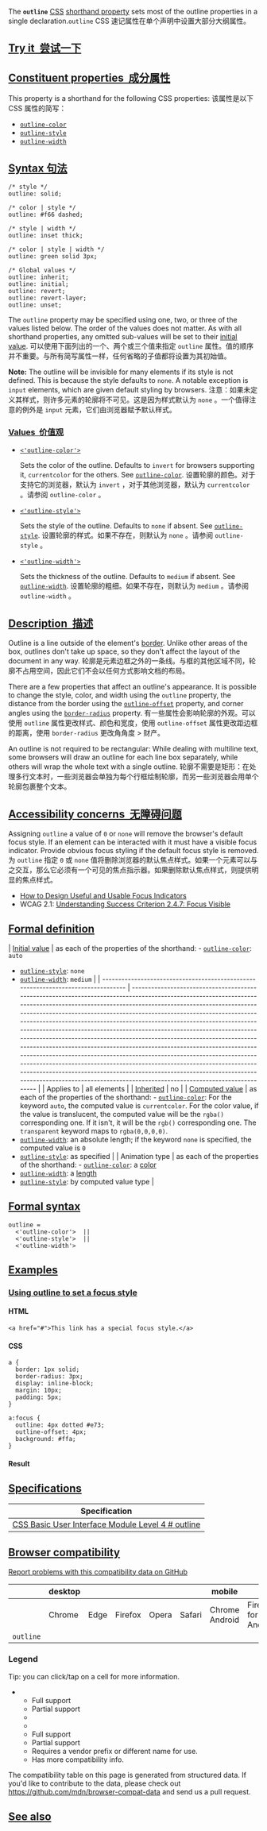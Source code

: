 The **`outline`** [CSS](https://developer.mozilla.org/en-US/docs/Web/CSS) [shorthand property](https://developer.mozilla.org/en-US/docs/Web/CSS/Shorthand_properties) sets most of the outline properties in a single declaration.`outline` CSS 速记属性在单个声明中设置大部分大纲属性。

## [Try it  尝试一下](#try_it)

## [Constituent properties  成分属性](#constituent_properties)

This property is a shorthand for the following CSS properties: 该属性是以下 CSS 属性的简写：

* [`outline-color`](https://developer.mozilla.org/en-US/docs/Web/CSS/outline-color)
* [`outline-style`](https://developer.mozilla.org/en-US/docs/Web/CSS/outline-style)
* [`outline-width`](https://developer.mozilla.org/en-US/docs/Web/CSS/outline-width)

## [Syntax 句法](#syntax)

```
/* style */
outline: solid;

/* color | style */
outline: #f66 dashed;

/* style | width */
outline: inset thick;

/* color | style | width */
outline: green solid 3px;

/* Global values */
outline: inherit;
outline: initial;
outline: revert;
outline: revert-layer;
outline: unset;
```

The `outline` property may be specified using one, two, or three of the values listed below. The order of the values does not matter. As with all shorthand properties, any omitted sub-values will be set to their [initial value](https://developer.mozilla.org/en-US/docs/Web/CSS/initial_value). 可以使用下面列出的一个、两个或三个值来指定 `outline` 属性。值的顺序并不重要。与所有简写属性一样，任何省略的子值都将设置为其初始值。

**Note:** The outline will be invisible for many elements if its style is not defined. This is because the style defaults to `none`. A notable exception is `input` elements, which are given default styling by browsers. 注意：如果未定义其样式，则许多元素的轮廓将不可见。这是因为样式默认为 `none` 。一个值得注意的例外是 `input` 元素，它们由浏览器赋予默认样式。

### [Values  价值观](#values)

* [`<'outline-color'>`](#outline-color)

  Sets the color of the outline. Defaults to `invert` for browsers supporting it, `currentcolor` for the others. See [`outline-color`](https://developer.mozilla.org/en-US/docs/Web/CSS/outline-color). 设置轮廓的颜色。对于支持它的浏览器，默认为 `invert` ，对于其他浏览器，默认为 `currentcolor` 。请参阅 `outline-color` 。

* [`<'outline-style'>`](#outline-style)

  Sets the style of the outline. Defaults to `none` if absent. See [`outline-style`](https://developer.mozilla.org/en-US/docs/Web/CSS/outline-style). 设置轮廓的样式。如果不存在，则默认为 `none` 。请参阅 `outline-style` 。

* [`<'outline-width'>`](#outline-width)

  Sets the thickness of the outline. Defaults to `medium` if absent. See [`outline-width`](https://developer.mozilla.org/en-US/docs/Web/CSS/outline-width). 设置轮廓的粗细。如果不存在，则默认为 `medium` 。请参阅 `outline-width` 。

## [Description  描述](#description)

Outline is a line outside of the element's [border](https://developer.mozilla.org/en-US/docs/Web/CSS/border). Unlike other areas of the box, outlines don't take up space, so they don't affect the layout of the document in any way. 轮廓是元素边框之外的一条线。与框的其他区域不同，轮廓不占用空间，因此它们不会以任何方式影响文档的布局。

There are a few properties that affect an outline's appearance. It is possible to change the style, color, and width using the `outline` property, the distance from the border using the [`outline-offset`](https://developer.mozilla.org/en-US/docs/Web/CSS/outline-offset) property, and corner angles using the [`border-radius`](https://developer.mozilla.org/en-US/docs/Web/CSS/border-radius) property. 有一些属性会影响轮廓的外观。可以使用 `outline` 属性更改样式、颜色和宽度，使用 `outline-offset` 属性更改距边框的距离，使用 `border-radius` 更改角角度 > 财产。

An outline is not required to be rectangular: While dealing with multiline text, some browsers will draw an outline for each line box separately, while others will wrap the whole text with a single outline. 轮廓不需要是矩形：在处理多行文本时，一些浏览器会单独为每个行框绘制轮廓，而另一些浏览器会用单个轮廓包裹整个文本。

## [Accessibility concerns  无障碍问题](#accessibility_concerns)

Assigning `outline` a value of `0` or `none` will remove the browser's default focus style. If an element can be interacted with it must have a visible focus indicator. Provide obvious focus styling if the default focus style is removed. 为 `outline` 指定 `0` 或 `none` 值将删除浏览器的默认焦点样式。如果一个元素可以与之交互，那么它必须有一个可见的焦点指示器。如果删除默认焦点样式，则提供明显的焦点样式。

* [How to Design Useful and Usable Focus Indicators](https://www.deque.com/blog/give-site-focus-tips-designing-usable-focus-indicators/)
* WCAG 2.1: [Understanding Success Criterion 2.4.7: Focus Visible](https://www.w3.org/WAI/WCAG21/Understanding/focus-visible.html)

## [Formal definition](#formal_definition)

| [Initial value](https://developer.mozilla.org/en-US/docs/Web/CSS/initial_value)   | as each of the properties of the shorthand: - [`outline-color`](https://developer.mozilla.org/en-US/docs/Web/CSS/outline-color): `auto`
- [`outline-style`](https://developer.mozilla.org/en-US/docs/Web/CSS/outline-style): `none`
- [`outline-width`](https://developer.mozilla.org/en-US/docs/Web/CSS/outline-width): `medium`                                                                                                                                                                                                                                                                                                                                                                                                                                                                                                                                                          |
| --------------------------------------------------------------------------------- | ------------------------------------------------------------------------------------------------------------------------------------------------------------------------------------------------------------------------------------------------------------------------------------------------------------------------------------------------------------------------------------------------------------------------------------------------------------------------------------------------------------------------------------------------------------------------------------------------------------------------------------------------------------------------------------------------------------------------------------------------------------------------------------------------------------------------------------------------------------------------------------------ |
| Applies to                                                                        | all elements                                                                                                                                                                                                                                                                                                                                                                                                                                                                                                                                                                                                                                                                                                                                                                                                                                                                               |
| [Inherited](https://developer.mozilla.org/en-US/docs/Web/CSS/Inheritance)         | no                                                                                                                                                                                                                                                                                                                                                                                                                                                                                                                                                                                                                                                                                                                                                                                                                                                                                         |
| [Computed value](https://developer.mozilla.org/en-US/docs/Web/CSS/computed_value) | as each of the properties of the shorthand: - [`outline-color`](https://developer.mozilla.org/en-US/docs/Web/CSS/outline-color): For the keyword `auto`, the computed value is `currentcolor`. For the color value, if the value is translucent, the computed value will be the `rgba()` corresponding one. If it isn't, it will be the `rgb()` corresponding one. The `transparent` keyword maps to `rgba(0,0,0,0)`.
- [`outline-width`](https://developer.mozilla.org/en-US/docs/Web/CSS/outline-width): an absolute length; if the keyword `none` is specified, the computed value is `0`
- [`outline-style`](https://developer.mozilla.org/en-US/docs/Web/CSS/outline-style): as specified                                                                                                                                                                                             |
| Animation type                                                                    | as each of the properties of the shorthand: - [`outline-color`](https://developer.mozilla.org/en-US/docs/Web/CSS/outline-color): a [color](https://developer.mozilla.org/en-US/docs/Web/CSS/color_value#interpolation "Values of the <color> CSS data type are interpolated on each of their red, green, blue components, each handled as a real, floating-point number. Note that interpolation of colors happens in the alpha-premultiplied sRGBA color space to prevent unexpected grey colors to appear.")
- [`outline-width`](https://developer.mozilla.org/en-US/docs/Web/CSS/outline-width): a [length](https://developer.mozilla.org/en-US/docs/Web/CSS/length#interpolation "Values of the <length> CSS data type are interpolated as real, floating-point numbers.")
- [`outline-style`](https://developer.mozilla.org/en-US/docs/Web/CSS/outline-style): by computed value type |

## [Formal syntax](#formal_syntax)

```
outline = 
  <'outline-color'>  ||
  <'outline-style'>  ||
  <'outline-width'>  
```

## [Examples](#examples)

### [Using outline to set a focus style](#using_outline_to_set_a_focus_style)

#### HTML

```
<a href="#">This link has a special focus style.</a>
```

#### CSS

```
a {
  border: 1px solid;
  border-radius: 3px;
  display: inline-block;
  margin: 10px;
  padding: 5px;
}

a:focus {
  outline: 4px dotted #e73;
  outline-offset: 4px;
  background: #ffa;
}
```

#### Result

## [Specifications](#specifications)

| Specification                                                                                                 |
| ------------------------------------------------------------------------------------------------------------- |
| [CSS Basic User Interface Module Level 4<!-- --> # <!-- -->outline](https://drafts.csswg.org/css-ui/#outline) |

## [Browser compatibility](#browser_compatibility)

[Report problems with this compatibility data on GitHub](https://github.com/mdn/browser-compat-data/issues/new?mdn-url=https%3A%2F%2Fdeveloper.mozilla.org%2Fen-US%2Fdocs%2FWeb%2FCSS%2Foutline\&metadata=%3C%21--+Do+not+make+changes+below+this+line+--%3E%0A%3Cdetails%3E%0A%3Csummary%3EMDN+page+report+details%3C%2Fsummary%3E%0A%0A*+Query%3A+%60css.properties.outline%60%0A*+Report+started%3A+2024-02-24T06%3A05%3A00.126Z%0A%0A%3C%2Fdetails%3E\&title=css.properties.outline+-+%3CSUMMARIZE+THE+PROBLEM%3E\&template=data-problem.yml "Report an issue with this compatibility data")

|           | desktop |      |         |       |        | mobile         |                     |               |               |                  |                 |
| --------- | ------- | ---- | ------- | ----- | ------ | -------------- | ------------------- | ------------- | ------------- | ---------------- | --------------- |
|           | Chrome  | Edge | Firefox | Opera | Safari | Chrome Android | Firefox for Android | Opera Android | Safari on iOS | Samsung Internet | WebView Android |
| `outline` |         |      |         |       |        |                |                     |               |               |                  |                 |

### Legend

Tip: you can click/tap on a cell for more information.

* * Full support
  * Partial support
  *
  *

  - Full support
  - Partial support
  - Requires a vendor prefix or different name for use.
  - Has more compatibility info.

The compatibility table on this page is generated from structured data. If you'd like to contribute to the data, please check out <https://github.com/mdn/browser-compat-data> and send us a pull request.

## [See also](#see_also)
